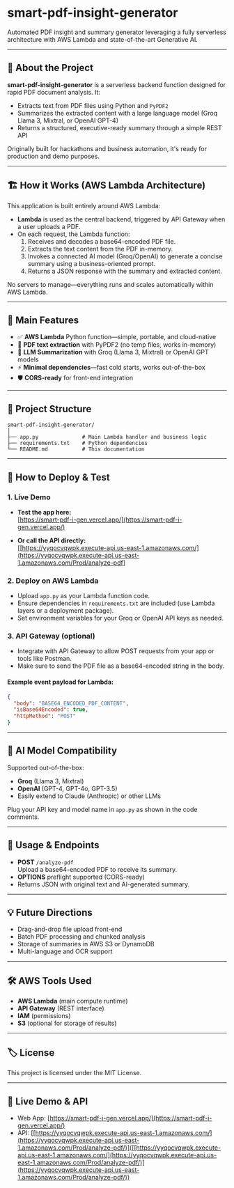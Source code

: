 
# smart-pdf-insight-generator

Automated PDF insight and summary generator leveraging a fully serverless architecture with AWS Lambda and state-of-the-art Generative AI.

---

## 🚀 About the Project

**smart-pdf-insight-generator** is a serverless backend function designed for rapid PDF document analysis. It:
- Extracts text from PDF files using Python and `PyPDF2`
- Summarizes the extracted content with a large language model (Groq Llama 3, Mixtral, or OpenAI GPT-4)
- Returns a structured, executive-ready summary through a simple REST API

Originally built for hackathons and business automation, it's ready for production and demo purposes.

---

## 🏗️ How it Works (AWS Lambda Architecture)

This application is built entirely around AWS Lambda:
- **Lambda** is used as the central backend, triggered by API Gateway when a user uploads a PDF.
- On each request, the Lambda function:
    1. Receives and decodes a base64-encoded PDF file.
    2. Extracts the text content from the PDF in-memory.
    3. Invokes a connected AI model (Groq/OpenAI) to generate a concise summary using a business-oriented prompt.
    4. Returns a JSON response with the summary and extracted content.

No servers to manage—everything runs and scales automatically within AWS Lambda.

---

## 🎯 Main Features

- ✅ **AWS Lambda** Python function—simple, portable, and cloud-native
- 📄 **PDF text extraction** with PyPDF2 (no temp files, works in-memory)
- 🤖 **LLM Summarization** with Groq (Llama 3, Mixtral) or OpenAI GPT models
- ⚡ **Minimal dependencies**—fast cold starts, works out-of-the-box
- 🛡️ **CORS-ready** for front-end integration

---

## 📁 Project Structure

```
smart-pdf-insight-generator/
│
├── app.py              # Main Lambda handler and business logic
├── requirements.txt    # Python dependencies
└── README.md           # This documentation
```

---

## 🧪 How to Deploy & Test

### 1. Live Demo

- **Test the app here:**  
  [https://smart-pdf-i-gen.vercel.app/](https://smart-pdf-i-gen.vercel.app/)

- **Or call the API directly:**  
  [[https://yyqocvqwpk.execute-api.us-east-1.amazonaws.com/](https://yyqocvqwpk.execute-api.us-east-1.amazonaws.com/Prod/analyze-pdf]

### 2. Deploy on AWS Lambda

- Upload `app.py` as your Lambda function code.
- Ensure dependencies in `requirements.txt` are included (use Lambda layers or a deployment package).
- Set environment variables for your Groq or OpenAI API keys as needed.

### 3. API Gateway (optional)

- Integrate with API Gateway to allow POST requests from your app or tools like Postman.
- Make sure to send the PDF file as a base64-encoded string in the body.

#### Example event payload for Lambda:

```json
{
  "body": "BASE64_ENCODED_PDF_CONTENT",
  "isBase64Encoded": true,
  "httpMethod": "POST"
}
```

---

## 🧠 AI Model Compatibility

Supported out-of-the-box:
- **Groq** (Llama 3, Mixtral)
- **OpenAI** (GPT-4, GPT-4o, GPT-3.5)
- Easily extend to Claude (Anthropic) or other LLMs

Plug your API key and model name in `app.py` as shown in the code comments.

---

## 🚦 Usage & Endpoints

- **POST** `/analyze-pdf`  
  Upload a base64-encoded PDF to receive its summary.
- **OPTIONS** preflight supported (CORS-ready)
- Returns JSON with original text and AI-generated summary.

---

## 💡 Future Directions

- Drag-and-drop file upload front-end
- Batch PDF processing and chunked analysis
- Storage of summaries in AWS S3 or DynamoDB
- Multi-language and OCR support

---

## 🛠️ AWS Tools Used

- **AWS Lambda** (main compute runtime)
- **API Gateway** (REST interface)
- **IAM** (permissions)
- **S3** (optional for storage of results)

---

## 🏷️ License

This project is licensed under the MIT License.

---

## 🔗 Live Demo & API

- Web App: [https://smart-pdf-i-gen.vercel.app/](https://smart-pdf-i-gen.vercel.app/)
- API: [[https://yyqocvqwpk.execute-api.us-east-1.amazonaws.com/](https://yyqocvqwpk.execute-api.us-east-1.amazonaws.com/Prod/analyze-pdf/)]([[https://yyqocvqwpk.execute-api.us-east-1.amazonaws.com/](https://yyqocvqwpk.execute-api.us-east-1.amazonaws.com/Prod/analyze-pdf/)](https://yyqocvqwpk.execute-api.us-east-1.amazonaws.com/Prod/analyze-pdf/))

